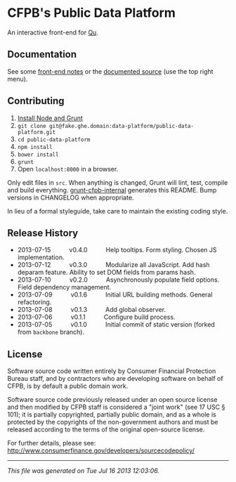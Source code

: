 # CFPB's Public Data Platform

An interactive front-end for [Qu](https://github.com/cfpb/qu).

## Documentation

See some [front-end notes](https://fake.ghe.domain/data-platform/data-platform-docs/wiki/Front-End-Framework-Notes) or the [documented source](https://fake.ghe.domain/pages/data-platform/public-data-platform/docs/main.html) (use the top right menu).

## Contributing

1. [Install Node and Grunt](https://fake.ghe.domain/contolini/grunt-init-cfpb#prerequisites)
1. `git clone git@fake.ghe.domain:data-platform/public-data-platform.git`
1. `cd public-data-platform`
1. `npm install`
1. `bower install`
1. `grunt`
1. Open `localhost:8000` in a browser.

Only edit files in `src`. When anything is changed, Grunt will lint, test, compile and build everything. [grunt-cfpb-internal](https://fake.ghe.domain/contolini/grunt-cfpb-internal) generates this README. Bump versions in CHANGELOG when appropriate.

In lieu of a formal styleguide, take care to maintain the existing coding style.

## Release History

 * 2013-07-15   v0.4.0   Help tooltips. Form styling. Chosen JS implementation.
 * 2013-07-12   v0.3.0   Modularize all JavaScript. Add hash deparam feature. Ability to set DOM fields from params hash.
 * 2013-07-10   v0.2.0   Asynchronously populate field options. Field dependency management.
 * 2013-07-09   v0.1.6   Initial URL building methods. General refactoring.
 * 2013-07-08   v0.1.3   Add global observer.
 * 2013-07-06   v0.1.1   Configure build process.
 * 2013-07-05   v0.1.0   Initial commit of static version (forked from `backbone` branch).

## License

Software source code written entirely by Consumer Financial Protection Bureau staff, and by contractors who are developing software on behalf of CFPB, is by default a public domain work.

Software source code previously released under an open source license and then modified by CFPB staff is considered a "joint work" (see 17 USC § 101); it is partially copyrighted, partially public domain, and as a whole is protected by the copyrights of the non-government authors and must be released according to the terms of the original open-source license.

For further details, please see: http://www.consumerfinance.gov/developers/sourcecodepolicy/

---

*This file was generated on Tue Jul 16 2013 12:03:06.*
